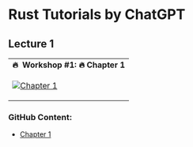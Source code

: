 # Rust Tutorials by ChatGPT

## Lecture 1
<table class="table table-striped table-bordered table-vcenter">
    <tr>
        <td align="center"><b>🔥&nbsp; Workshop #1:&nbsp;🔥&nbsp;Chapter 1</b></td>
    </tr>
    <tr>
        <td>
            <div>
                
[![Chapter 1](https://img.youtube.com/vi/mos2lQ1F0c8/0.jpg)](https://www.youtube.com/watch?v=mos2lQ1F0c8)

 </tr>
</table>

### GitHub Content:
- [Chapter 1](https://github.com/prodramp/DeepWorks/blob/main/RustBChatGPT/Chapter1.md)

